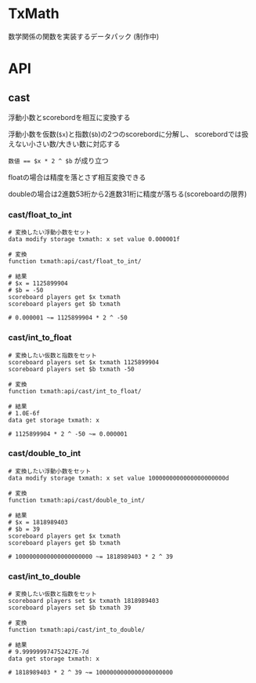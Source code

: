 # TxMath

数学関係の関数を実装するデータパック (制作中)

# API

## cast
浮動小数とscorebordを相互に変換する

浮動小数を仮数(`$x`)と指数(`$b`)の2つのscorebordに分解し、
scorebordでは扱えない小さい数/大きい数に対応する

` 数値 == $x * 2 ^ $b ` が成り立つ

floatの場合は精度を落とさず相互変換できる

doubleの場合は2進数53桁から2進数31桁に精度が落ちる(scoreboardの限界)

### cast/float_to_int
```mcfunction
# 変換したい浮動小数をセット
data modify storage txmath: x set value 0.000001f

# 変換
function txmath:api/cast/float_to_int/

# 結果
# $x = 1125899904
# $b = -50
scoreboard players get $x txmath
scoreboard players get $b txmath

# 0.000001 ~= 1125899904 * 2 ^ -50
```

### cast/int_to_float
```mcfunction
# 変換したい仮数と指数をセット
scoreboard players set $x txmath 1125899904
scoreboard players set $b txmath -50

# 変換
function txmath:api/cast/int_to_float/

# 結果
# 1.0E-6f
data get storage txmath: x

# 1125899904 * 2 ^ -50 ~= 0.000001
```

### cast/double_to_int
```mcfunction
# 変換したい浮動小数をセット
data modify storage txmath: x set value 1000000000000000000000d

# 変換
function txmath:api/cast/double_to_int/

# 結果
# $x = 1818989403 
# $b = 39 
scoreboard players get $x txmath
scoreboard players get $b txmath

# 1000000000000000000000 ~= 1818989403 * 2 ^ 39
```

### cast/int_to_double
```mcfunction
# 変換したい仮数と指数をセット
scoreboard players set $x txmath 1818989403
scoreboard players set $b txmath 39

# 変換
function txmath:api/cast/int_to_double/

# 結果
# 9.999999974752427E-7d
data get storage txmath: x

# 1818989403 * 2 ^ 39 ~= 1000000000000000000000
```
